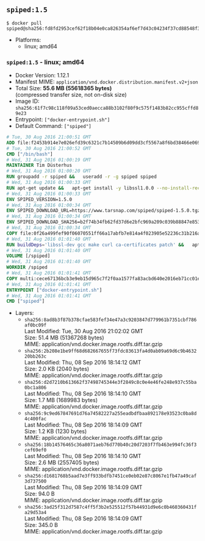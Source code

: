 ## `spiped:1.5`

```console
$ docker pull spiped@sha256:fd8fd2953cef62f18b04e0ca826354af6ef7d43c04234f37cd88548f371ee533
```

-	Platforms:
	-	linux; amd64

### `spiped:1.5` - linux; amd64

-	Docker Version: 1.12.1
-	Manifest MIME: `application/vnd.docker.distribution.manifest.v2+json`
-	Total Size: **55.6 MB (55618365 bytes)**  
	(compressed transfer size, not on-disk size)
-	Image ID: `sha256:61f7c98c118f09a53ced0aecca88b3102f80f9c575f1483b82cc955cffd89e23`
-	Entrypoint: `["docker-entrypoint.sh"]`
-	Default Command: `["spiped"]`

```dockerfile
# Tue, 30 Aug 2016 21:00:51 GMT
ADD file:f2453b914e7e026efd39c6321c7b14509b6d09dd3cf5567a8f6bd38466e06954 in / 
# Tue, 30 Aug 2016 21:00:52 GMT
CMD ["/bin/bash"]
# Wed, 31 Aug 2016 01:00:19 GMT
MAINTAINER Tim Düsterhus
# Wed, 31 Aug 2016 01:00:20 GMT
RUN groupadd -r spiped &&	useradd -r -g spiped spiped
# Wed, 31 Aug 2016 01:00:33 GMT
RUN apt-get update &&	apt-get install -y libssl1.0.0 --no-install-recommends &&	rm -rf /var/lib/apt/lists/*
# Wed, 31 Aug 2016 01:00:33 GMT
ENV SPIPED_VERSION=1.5.0
# Wed, 31 Aug 2016 01:00:34 GMT
ENV SPIPED_DOWNLOAD_URL=https://www.tarsnap.com/spiped/spiped-1.5.0.tgz
# Wed, 31 Aug 2016 01:00:34 GMT
ENV SPIPED_DOWNLOAD_SHA256=b2f74b34fb62fd37d6e2bfc969a209c039b88847e853a49e91768dec625facd7
# Wed, 31 Aug 2016 01:00:34 GMT
COPY file:0f26a499fef90f06070551ff66a17abfb7e814a4f023905e52236c31b216a7bb in /0001-Fix-docker-stop-issue.patch 
# Wed, 31 Aug 2016 01:01:40 GMT
RUN buildDeps='libssl-dev gcc make curl ca-certificates patch' &&	apt-get update && apt-get install -y $buildDeps --no-install-recommends &&	rm -rf /var/lib/apt/lists/* &&	curl -fsSL "$SPIPED_DOWNLOAD_URL" -o spiped.tar.gz &&	echo "$SPIPED_DOWNLOAD_SHA256 spiped.tar.gz" |sha256sum -c - &&	mkdir -p /usr/local/src/spiped &&	tar xzf "spiped.tar.gz" -C /usr/local/src/spiped --strip-components=1 &&	rm "spiped.tar.gz" &&	patch -p1 -d /usr/local/src/spiped/ < /0001-Fix-docker-stop-issue.patch &&	make -C /usr/local/src/spiped &&	make -C /usr/local/src/spiped install &&	rm -rf /usr/local/src/spiped &&	apt-get purge -y --auto-remove $buildDeps
# Wed, 31 Aug 2016 01:01:40 GMT
VOLUME [/spiped]
# Wed, 31 Aug 2016 01:01:40 GMT
WORKDIR /spiped
# Wed, 31 Aug 2016 01:01:41 GMT
COPY multi:cece67136bcb3e9eb15d965c7f2f0aa1577fa83acbd640e2016eb71cc01e0cfa in /usr/local/bin/ 
# Wed, 31 Aug 2016 01:01:41 GMT
ENTRYPOINT ["docker-entrypoint.sh"]
# Wed, 31 Aug 2016 01:01:41 GMT
CMD ["spiped"]
```

-	Layers:
	-	`sha256:8ad8b3f87b378cfae583fef34e47a3c9203847d779961b7351cbf786af0bc09f`  
		Last Modified: Tue, 30 Aug 2016 21:02:02 GMT  
		Size: 51.4 MB (51367268 bytes)  
		MIME: application/vnd.docker.image.rootfs.diff.tar.gzip
	-	`sha256:2b208e1be9ff68d682667655f73fdc83613fa4d0ab09a69d6c9b463220bb263c`  
		Last Modified: Thu, 08 Sep 2016 18:14:12 GMT  
		Size: 2.0 KB (2040 bytes)  
		MIME: application/vnd.docker.image.rootfs.diff.tar.gzip
	-	`sha256:d2d7210b613662f37498745344e3f2849c8c0e4e46fe248e937c55ba0bc1a806`  
		Last Modified: Thu, 08 Sep 2016 18:14:10 GMT  
		Size: 1.7 MB (1689983 bytes)  
		MIME: application/vnd.docker.image.rootfs.diff.tar.gzip
	-	`sha256:9c9ed67847691d76a74582227a255eadbdfbaa892178e93523c0ba8d4c400fac`  
		Last Modified: Thu, 08 Sep 2016 18:14:09 GMT  
		Size: 1.2 KB (1230 bytes)  
		MIME: application/vnd.docker.image.rootfs.diff.tar.gzip
	-	`sha256:18b14576465c36a8071aeb76d770b40c20d7203f7fb463e994fc36f3cef69ef0`  
		Last Modified: Thu, 08 Sep 2016 18:14:10 GMT  
		Size: 2.6 MB (2557405 bytes)  
		MIME: application/vnd.docker.image.rootfs.diff.tar.gzip
	-	`sha256:d1681768b5aad7e3ff933bdfb7451ce0eb02e87c8067e1fb47a49caf3d737500`  
		Last Modified: Thu, 08 Sep 2016 18:14:09 GMT  
		Size: 94.0 B  
		MIME: application/vnd.docker.image.rootfs.diff.tar.gzip
	-	`sha256:3ad25f312d7587c4ff5f3b2e525512f57b44931d9e6c0b460360431fa29d53a4`  
		Last Modified: Thu, 08 Sep 2016 18:14:09 GMT  
		Size: 345.0 B  
		MIME: application/vnd.docker.image.rootfs.diff.tar.gzip
